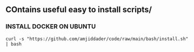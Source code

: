 ## COntains useful easy to install scripts/

### INSTALL DOCKER ON UBUNTU 
```
curl -s "https://github.com/amjiddader/code/raw/main/bash/install.sh" | bash
```






